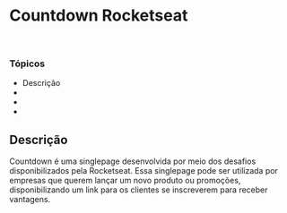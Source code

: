 # Countdown Rocketseat
</hr>
</br>
<h3>Tópicos </h3>

<ul>
<li> <a>Descrição </a></li>
<li> <a> </a></li>
<li> <a> </a></li>
<li> <a> </a></li>
</ul>
</hr>
<h2>Descrição</h2>
Countdown é uma singlepage desenvolvida por meio dos desafios disponibilizados pela Rocketseat. Essa singlepage pode ser utilizada por empresas que querem lançar um novo produto ou promoções, disponibilizando um link para os clientes se inscreverem para receber vantagens.
</hr>



